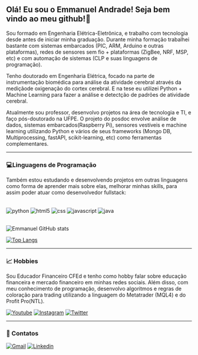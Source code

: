 ## Olá! Eu sou o Emmanuel Andrade! Seja bem vindo ao meu github!👋

Sou formado em Engenharia Elétrica-Eletrônica, e trabalho com tecnologia desde antes de iniciar minha graduação. Durante minha formação trabalhei bastante com sistemas embarcados (PIC, ARM, Arduino e outras plataformas), redes de sensores sem fio + plataformas (ZigBee, NRF, MSP, etc) e com automação de sistemas (CLP e suas linguagens de programação).

Tenho doutorado em Engenharia Elétrica, focado na parte de instrumentação biomédica para análise da atividade cerebral através da mediçãode oxigenação do cortex cerebral. E na tese eu utilizei Python + Machine Learning para fazer a análise e detectção de padrões de atividade cerebral.

Atualmente sou professor, desenvolvo projetos na área de tecnologia e TI, e faço pós-doutorado na UFPE. O projeto do posdoc envolve análise de dados, sistemas embarcados(Raspberry Pi), sensores vestíveis e machine learning utilizando Python e vários de seus frameworks (Mongo DB, Multiprocessing, fastAPI, scikit-learning, etc) como ferramentas complementares.
<hr>

### 💻Linguagens de Programação

Também estou estudando e desenvolvendo projetos em outras linguagens como forma de aprender mais sobre elas, melhorar minhas skills, para assim poder atuar como desenvolvedor fullstack:

<div>
    <br>
    <img align="center" alt="python" src="https://img.shields.io/badge/Python-3776AB?style=for-the-badge&logo=python&logoColor=white" />
    <img align="center" alt="html5" src="https://img.shields.io/badge/HTML5-E34F26?style=for-the-badge&logo=html5&logoColor=white" />
    <img align="center" alt="css" src="https://img.shields.io/badge/CSS3-1572B6?style=for-the-badge&logo=css3&logoColor=white" />
    <img align="center" alt="javascript" src="https://img.shields.io/badge/JavaScript-323330?style=for-the-badge&logo=javascript&logoColor=F7DF1E" />
    <img align="center" alt="java" src="https://img.shields.io/badge/Java-ED8B00?style=for-the-badge&logo=openjdk&logoColor=white" />

</div>
<br>



![Emmanuel GitHub stats](https://github-readme-stats.vercel.app/api?username=eabs86&show_icons=true&theme=tokyonight)

[![Top Langs](https://github-readme-stats.vercel.app/api/top-langs/?username=eabs86&hide_progress=true)](https://github.com/anuraghazra/github-readme-stats)

<hr>

### 📈 Hobbies

Sou Educador Financeiro CFEd e tenho como hobby falar sobre educação financeira e mercado financeiro em minhas redes sociais. Além disso, com meu conhecimento de programação, desenvolvo algoritmos e regras de coloração para trading utilizando a linguagem do Metatrader (MQL4) e do Profit Pro(NTL).

[![Youtube](https://img.shields.io/badge/YouTube-FF0000?style=for-the-badge&logo=youtube&logoColor=white)](https://www.youtube.com/holdetrade)
[![Instagram](https://img.shields.io/badge/Instagram-E4405F?style=for-the-badge&logo=instagram&logoColor=white)](https://www.instagram.com/holdetrade/)
[![Twitter](https://img.shields.io/badge/Twitter-1DA1F2?style=for-the-badge&logo=twitter&logoColor=white)](https://www.twitter.com/holdetrade/)


<hr>

### 📱 Contatos

[![Gmail](https://img.shields.io/badge/Gmail-D14836?style=for-the-badge&logo=gmail&logoColor=white)](emmanuel.andrade@gmail.com)
[![Linkedin](https://img.shields.io/badge/LinkedIn-0077B5?style=for-the-badge&logo=linkedin&logoColor=white)](https://www.linkedin.com/in/eabs86/)

